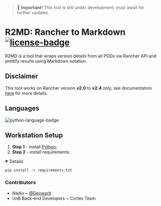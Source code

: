 > 🚧 **Important!** This tool is still under development, must await for further updates.

# R2MD: Rancher to Markdown [![license-badge]][license]
R2MD is a tool that wraps version details from all PODs via Rancher API and prettify results using Markdown notation.

## Disclaimer
This tool works on Rancher version **v2.0** to **v2.4** only, see documentation [here](https://rancher.com/docs/rancher/v2.0-v2.4/en/) for more details.

## Languages
![python-language-badge]

## Workstation Setup
1. **Step 1** - install [Python][ref-1];
1. **Step 2** - install requirements:

<details open>
  
  ```shell
  pip install -r requirements.txt
  ```
  
</details>

### Contributors
- Nádio ~ [@Devwarlt][nadio-ref]
- UnB Back-end Developers ~ Cortex Team

[nadio-ref]: https://github.com/Devwarlt

[python-language-badge]: https://img.shields.io/badge/Python-3.8.3-yellow?logo=python&style=plastic

[license-badge]: https://img.shields.io/badge/License-WTFPL-black?style=plastic
[license]: /LICENSE

[ref-1]: https://www.python.org/downloads/
